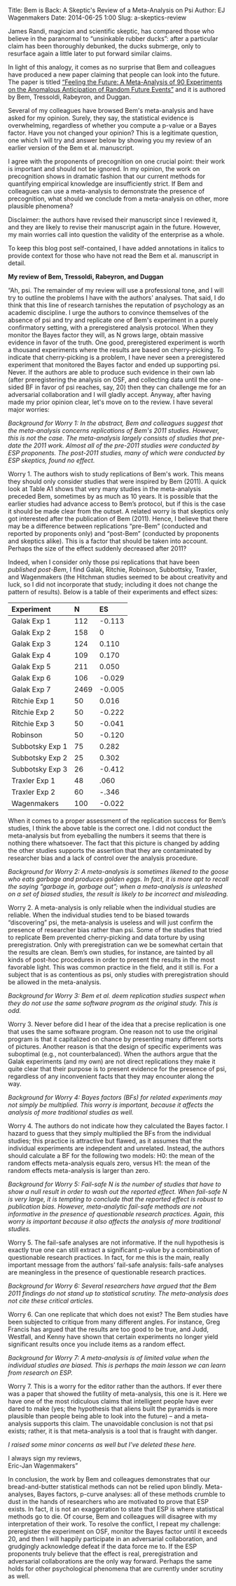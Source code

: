 Title: Bem is Back: A Skeptic's Review of a Meta-Analysis on Psi
Author: EJ Wagenmakers
Date: 2014-06-25 1:00
Slug: a-skeptics-review

<!-- PELICAN_BEGIN_SUMMARY -->

James Randi, magician and scientific skeptic, has compared those who believe in the paranormal to “unsinkable rubber ducks”: after a particular claim has been thoroughly debunked, the ducks submerge, only to resurface again a little later to put forward similar claims.  

In light of this analogy, it comes as no surprise that Bem and colleagues have produced a new paper claiming that people can look into the future. The paper is titled [“Feeling the Future: A Meta-Analysis of 90 Experiments on the Anomalous Anticipation of Random Future Events”]((http://ssrn.com/abstract=2423692)) and it is authored by Bem, Tressoldi, Rabeyron, and Duggan.

Several of my colleagues have browsed Bem's meta-analysis and have asked for my opinion. Surely, they say, the statistical evidence is overwhelming, regardless of whether you compute a p-value or a Bayes factor. Have you not changed your opinion? This is a legitimate question, one which I will try and answer below by showing you my review of an earlier version of the Bem et al. manuscript.  

I agree with the proponents of precognition on one crucial point: their work is important and should not be ignored. In my opinion, the work on precognition shows in dramatic fashion that our current methods for quantifying empirical knowledge are insufficiently strict. If Bem and colleagues can use a meta-analysis to demonstrate the presence of precognition, what should we conclude from a meta-analysis on other, more plausible phenomena?  

Disclaimer: the authors have revised their manuscript since I reviewed it, and they are likely to revise their manuscript again in the future. However, my main worries call into question the validity of the enterprise as a whole.  

To keep this blog post self-contained, I have added annotations in italics to provide context for those who have not read the Bem et al. manuscript in detail. 

__My review of Bem, Tressoldi, Rabeyron, and Duggan__

<!-- PELICAN_END_SUMMARY -->

“Ah, psi. The remainder of my review will use a professional tone, and I will try to outline the problems I have with the authors' analyses. That said, I do think that this line of research tarnishes the reputation of psychology as an academic discipline. I urge the authors to convince themselves of the absence of psi and try and replicate one of Bem's experiment in a purely confirmatory setting, with a preregistered analysis protocol. When they monitor the Bayes factor they will, as N grows large, obtain massive evidence in favor of the truth. One good, preregistered experiment is worth a thousand experiments where the results are based on cherry-picking. To indicate that cherry-picking is a problem, I have never seen a preregistered experiment that monitored the Bayes factor and ended up supporting psi. Never. If the authors are able to produce such evidence in their own lab (after preregistering the analysis on OSF, and collecting data until the one-sided BF in favor of psi reaches, say, 20) then they can challenge me for an adversarial collaboration and I will gladly accept. Anyway, after having made my prior opinion clear, let's move on to the review. I have several major worries:  

_Background for Worry 1: In the abstract, Bem and colleagues suggest that the meta-analysis concerns replications of Bem's 2011 studies. However, this is not the case. The meta-analysis largely consists of studies that pre-date the 2011 work. Almost all of the pre-2011 studies were conducted by ESP proponents. The post-2011 studies, many of which were conducted by ESP skeptics, found no effect._  

Worry 1. The authors wish to study replications of Bem's work. This means they should only consider studies that were inspired by Bem (2011). A quick look at Table A1 shows that very many studies in the meta-analysis preceded Bem, sometimes by as much as 10 years. It is possible that the earlier studies had advance access to Bem’s protocol, but if this is the case it should be made clear from the outset. A related worry is that skeptics only got interested after the publication of Bem (2011). Hence, I believe that there may be a difference between replications “pre-Bem” (conducted and reported by proponents only) and “post-Bem” (conducted by proponents and skeptics alike). This is a factor that should be taken into account. Perhaps the size of the effect suddenly decreased after 2011?  

Indeed, when I consider only those psi replications that have been *published post-Bem*, I find Galak, Ritchie, Robinson, Subbottsky, Traxler, and Wagenmakers (the Hitchman studies seemed to be about creativity and luck, so I did not incorporate that study; including it does not change the pattern of results). Below is a table of their experiments and effect sizes:  

Experiment | N |		ES
:---------------|:---------|:--------
Galak Exp 1 	|	112|		-0.113
Galak Exp 2	|	158		|0
Galak Exp 3	|	124		|0.110
Galak Exp 4	|	109		|0.170
Galak Exp 5	|	211		|0.050
Galak Exp 6	|	106		|-0.029
Galak Exp 7	|	2469	|	-0.005
Ritchie Exp 1|		50	|	0.016
Ritchie Exp 2|		50	|	-0.222
Ritchie Exp 3|		50	|	-0.041
Robinson	|	50		|-0.120
Subbotsky Exp 1	|75		|0.282
Subbotsky Exp 2	|25		|0.302
Subbotsky Exp 3	|26		|-0.412
Traxler Exp 1	|	48	|	.060
Traxler Exp 2	|	60	|	-.346
Wagenmakers		|100	|	-0.022	

When it comes to a proper assessment of the replication success for Bem’s studies, I think the above table is the correct one. I did not conduct the meta-analysis but from eyeballing the numbers it seems that there is nothing there whatsoever. The fact that this picture is changed by adding the other studies supports the assertion that they are contaminated by researcher bias and a lack of control over the analysis procedure.  

_Background for Worry 2: A meta-analysis is sometimes likened to the goose who eats garbage and produces golden eggs. In fact, it is more apt to recall the saying “garbage in, garbage out”; when a meta-analysis is unleashed on a set of biased studies, the result is likely to be incorrect and misleading._

Worry 2. A meta-analysis is only reliable when the individual studies are reliable. When the individual studies tend to be biased towards “discovering” psi, the meta-analysis is useless and will just confirm the presence of researcher bias rather than psi. Some of the studies that tried to replicate Bem prevented cherry-picking and data torture by using preregistration. Only with preregistration can we be somewhat certain that the results are clean. Bem’s own studies, for instance, are tainted by all kinds of post-hoc procedures in order to present the results in the most favorable light. This was common practice in the field, and it still is. For a subject that is as contentious as psi, only studies with preregistration should be allowed in the meta-analysis.  

_Background for Worry 3: Bem et al. deem replication studies suspect when they do not use the same software program as the original study. This is odd._

Worry 3. Never before did I hear of the idea that a precise replication is one that uses the same software program. One reason not to use the original program is that it capitalized on chance by presenting many different sorts of pictures. Another reason is that the design of specific experiments was suboptimal (e.g., not counterbalanced). When the authors argue that the Galak experiments (and my own) are not direct replications they make it quite clear that their purpose is to present evidence for the presence of psi, regardless of any inconvenient facts that they may encounter along the way.  

_Background for Worry 4: Bayes factors (BFs) for related experiments may not simply be multiplied. This worry is important, because it affects the analysis of more traditional studies as well._

Worry 4. The authors do not indicate how they calculated the Bayes factor. I hazard to guess that they simply multiplied the BFs from the individual studies; this practice is attractive but flawed, as it assumes that the individual experiments are independent and unrelated. Instead, the authors should calculate a BF for the following two models: H0: the mean of the random effects meta-analysis equals zero, versus H1: the mean of the random effects meta-analysis is larger than zero. 

_Background for Worry 5: Fail-safe N is the number of studies that have to show a null result in order to wash out the reported effect. When fail-safe N is very large, it is tempting to conclude that the reported effect is robust to publication bias. However, meta-analytic fail-safe methods are not informative in the presence of questionable research practices. Again, this worry is important because it also affects the analysis of more traditional studies._

Worry 5. The fail-safe analyses are not informative. If the null hypothesis is exactly true one can still extract a significant p-value by a combination of questionable research practices. In fact, for me this is the main, really important message from the authors’ fail-safe analysis: fails-safe analyses are meaningless in the presence of questionable research practices.

_Background for Worry 6: Several researchers have argued that the Bem 2011 findings do not stand up to statistical scrutiny. The meta-analysis does not cite these critical articles._

Worry 6. Can one replicate that which does not exist? The Bem studies have been subjected to critique from many different angles. For instance, Greg Francis has argued that the results are too good to be true, and Judd, Westfall, and Kenny have shown that certain experiments no longer yield significant results once you include items as a random effect.

_Background for Worry 7: A meta-analysis is of limited value when the individual studies are biased. This is perhaps the main lesson we can learn from research on ESP._

Worry 7. This is a worry for the editor rather than the authors. If ever there was a paper that showed the futility of meta-analysis, this one is it. Here we have one of the most ridiculous claims that intelligent people have ever dared to make (yes; the hypothesis that aliens built the pyramids is more plausible than people being able to look into the future) – and a meta-analysis supports this claim. The unavoidable conclusion is not that psi exists; rather, it is that meta-analysis is a tool that is fraught with danger. 

_I raised some minor concerns as well but I've deleted these here._  

I always sign my reviews,  
Eric-Jan Wagenmakers”

In conclusion, the work by Bem and colleagues demonstrates that our bread-and-butter statistical methods can not be relied upon blindly. Meta-analyses, Bayes factors, p-curve analyses: all of these methods crumble to dust in the hands of researchers who are motivated to prove that ESP exists. In fact, it is not an exaggeration to state that ESP is where statistical methods go to die. Of course, Bem and colleagues will disagree with my interpretation of their work. To resolve the conflict, I repeat my challenge:  preregister the experiment on OSF, monitor the Bayes factor until it exceeds 20, and then I will happily participate in an adversarial collaboration, and grudgingly acknowledge defeat if the data force me to. If the ESP proponents truly believe that the effect is real, preregistration and adversarial collaborations are the only way forward. Perhaps the same holds for other psychological phenomena that are currently under scrutiny as well. 

